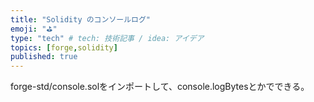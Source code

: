 ```yaml
---
title: "Solidity のコンソールログ"
emoji: "⛳"
type: "tech" # tech: 技術記事 / idea: アイデア
topics: [forge,solidity]
published: true
---
```

forge-std/console.solをインポートして、console.logBytesとかでできる。
